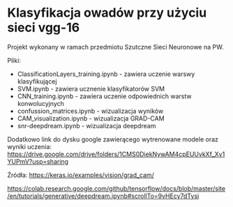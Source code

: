 # Klasyfikacja owadów przy użyciu sieci vgg-16

Projekt wykonany w ramach przedmiotu Szutczne Sieci Neuronowe na PW.

Pliki:

- ClassificationLayers_training.ipynb - zawiera uczenie warswy klasyfikującej
- SVM.ipynb - zawiera ucznenie klasyfikatorów SVM
- CNN_training.ipynb - zawiera uczenie odpowiednich warstw konwolucyjnych
- confussion_matrices.ipynb - wizualizacja wyników
- CAM_visualization.ipynb - wizualizacja GRAD-CAM
- snr-deepdream.ipynb - wizualizacja deepdream

Dodatkowo link do dysku google zawierącego wytrenowane modele oraz wyniki uczenia:
https://drive.google.com/drive/folders/1CMS0DiekNywAM4cpEUUvkXf_Xy1YUPmV?usp=sharing

Źródła:
https://keras.io/examples/vision/grad_cam/

https://colab.research.google.com/github/tensorflow/docs/blob/master/site/en/tutorials/generative/deepdream.ipynb#scrollTo=9vHEcy7dTysi
